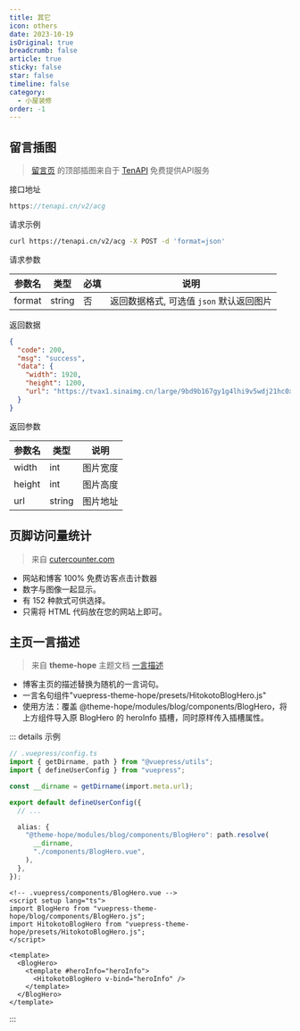 ```yaml
---
title: 其它
icon: others
date: 2023-10-19
isOriginal: true 
breadcrumb: false
article: true
sticky: false
star: false
timeline: false
category:
  - 小屋装修
order: -1
---
```


## 留言插图
> [留言页](/social/guestbook) 的顶部插图来自于 [TenAPI](https://docs.tenapi.cn/) 免费提供API服务

接口地址

```js
https://tenapi.cn/v2/acg
```

请求示例

```sh
curl https://tenapi.cn/v2/acg -X POST -d 'format=json'
```

请求参数

| 参数名    | 类型     | 必填   | 说明                        |
| ------ | ------ | ---- | ------------------------- |
| format | string | 否    | 返回数据格式, 可选值 `json` 默认返回图片 |

返回数据

```json
{
  "code": 200,
  "msg": "success",
  "data": {
    "width": 1920,
    "height": 1200,
    "url": "https://tvax1.sinaimg.cn/large/9bd9b167gy1g4lhi9v5wdj21hc0xcamc.jpg"
  }
}
```

返回参数

| 参数名    | 类型     | 说明   |
| ------ | ------ | ---- |
| width  | int    | 图片宽度 |
| height | int    | 图片高度 |
| url    | string | 图片地址 |


## 页脚访问量统计

> 来自 [cutercounter.com](https://www.cutercounter.com/)

- 网站和博客 100% 免费访客点击计数器
- 数字与图像一起显示。
- 有 152 种款式可供选择。
- 只需将 HTML 代码放在您的网站上即可。

## 主页一言描述

> 来自 **theme-hope** 主题文档 [一言描述](https://theme-hope.vuejs.press/zh/guide/advanced/presets.html#%E4%B8%80%E8%A8%80%E6%8F%8F%E8%BF%B0)

- 博客主页的描述替换为随机的一言词句。
- 一言名句组件"vuepress-theme-hope/presets/HitokotoBlogHero.js"
- 使用方法：覆盖 @theme-hope/modules/blog/components/BlogHero，将上方组件导入原 BlogHero 的 heroInfo 插槽，同时原样传入插槽属性。

::: details 示例

```ts
// .vuepress/config.ts
import { getDirname, path } from "@vuepress/utils";
import { defineUserConfig } from "vuepress";

const __dirname = getDirname(import.meta.url);

export default defineUserConfig({
  // ...

  alias: {
    "@theme-hope/modules/blog/components/BlogHero": path.resolve(
      __dirname,
      "./components/BlogHero.vue",
    ),
  },
});
```
```vue
<!-- .vuepress/components/BlogHero.vue -->
<script setup lang="ts">
import BlogHero from "vuepress-theme-hope/blog/components/BlogHero.js";
import HitokotoBlogHero from "vuepress-theme-hope/presets/HitokotoBlogHero.js";
</script>

<template>
  <BlogHero>
    <template #heroInfo="heroInfo">
      <HitokotoBlogHero v-bind="heroInfo" />
    </template>
  </BlogHero>
</template>
```
:::